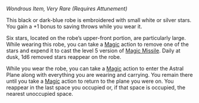 _Wondrous Item, Very Rare (Requires Attunement)_

This black or dark-blue robe is embroidered with small white or silver stars. You gain a +1 bonus to saving throws while you wear it.

Six stars, located on the robe’s upper-front portion, are particularly large. While wearing this robe, you can take a [Magic](https://www.dndbeyond.com/sources/dnd/free-rules/rules-glossary#MagicAction) action to remove one of the stars and expend it to cast the level 5 version of [Magic Missile](https://www.dndbeyond.com/spells/2619022-magic-missile). Daily at dusk, 1d6 removed stars reappear on the robe.

While you wear the robe, you can take a [Magic](https://www.dndbeyond.com/sources/dnd/free-rules/rules-glossary#MagicAction) action to enter the Astral Plane along with everything you are wearing and carrying. You remain there until you take a [Magic](https://www.dndbeyond.com/sources/dnd/free-rules/rules-glossary#MagicAction) action to return to the plane you were on. You reappear in the last space you occupied or, if that space is occupied, the nearest unoccupied space.
